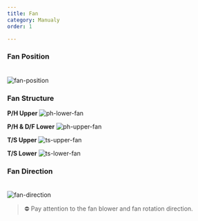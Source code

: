 ```yaml
---
title: Fan
category: Manualy
order: 1

---
```


### **Fan Position**  
　  
![fan-position](https://user-images.githubusercontent.com/85915538/126117092-92a31c17-5e19-44d0-8312-896caa6e67ad.png)


### **Fan Structure**

**P/H Upper**
![ph-lower-fan](https://user-images.githubusercontent.com/85915538/126118499-ec0b1790-bc15-4f47-8273-5e641b995207.png)

**P/H & D/F Lower**
![ph-upper-fan](https://user-images.githubusercontent.com/85915538/126118506-ec3cf692-b05b-421b-80bf-30e5dc1d6762.png)

**T/S Upper**
![ts-upper-fan](https://user-images.githubusercontent.com/85915538/126118519-a89dfe8c-fb37-42a3-a9d0-f47345a94730.png)

**T/S Lower**
![ts-lower-fan](https://user-images.githubusercontent.com/85915538/126118509-4ff8ec01-6496-4ab3-8142-c7d13abb4e1a.png)


### **Fan Direction**  
　  
![fan-direction](https://user-images.githubusercontent.com/85915538/126117295-1559f775-dcb3-437d-aea4-5a119aa917a4.png)

<!---
Fan Blower 방향과 회전 방향이 바뀌지 않게 주의해야한다.
--->

> ⛔ Pay attention to the fan blower and fan rotation direction.  
